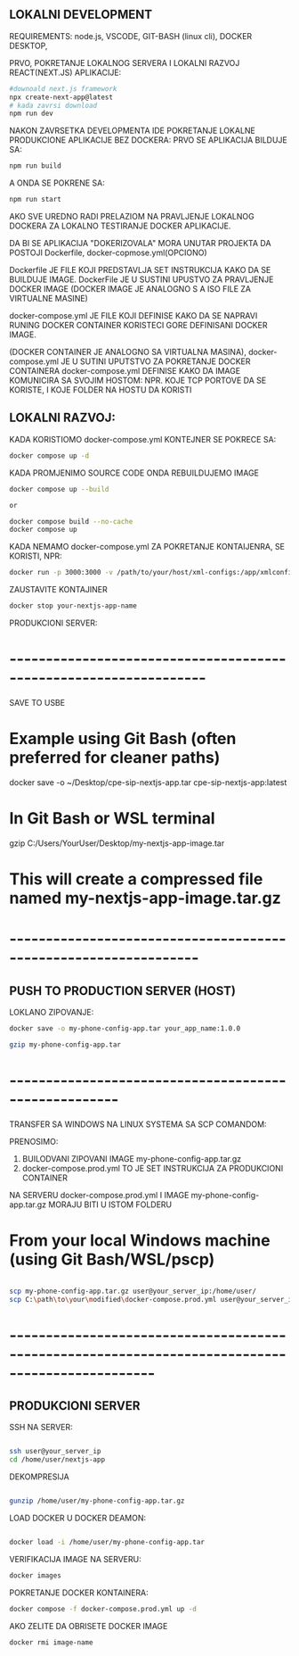 ## LOKALNI DEVELOPMENT

REQUIREMENTS: node.js, VSCODE, GIT-BASH (linux cli), DOCKER DESKTOP,

PRVO, POKRETANJE LOKALNOG SERVERA I LOKALNI RAZVOJ REACT(NEXT.JS) APLIKACIJE:

```bash
#downoald next.js framework
npx create-next-app@latest
# kada zavrsi download
npm run dev

```

NAKON ZAVRSETKA DEVELOPMENTA IDE POKRETANJE LOKALNE PRODUKCIONE APLIKACIJE BEZ DOCKERA:
PRVO SE APLIKACIJA BILDUJE SA:

```bash
npm run build

```

A ONDA SE POKRENE SA:

```bash
npm run start
```

AKO SVE UREDNO RADI PRELAZIOM NA PRAVLJENJE LOKALNOG DOCKERA ZA LOKALNO TESTIRANJE DOCKER APLIKACIJE.

DA BI SE APLIKACIJA "DOKERIZOVALA" MORA UNUTAR PROJEKTA DA POSTOJI Dockerfile, docker-copmose.yml(OPCIONO)

Dockerfile JE FILE KOJI PREDSTAVLJA SET INSTRUKCIJA KAKO DA SE BUILDUJE IMAGE.
DockerFile JE U SUSTINI UPUSTVO ZA PRAVLJENJE DOCKER IMAGE
(DOCKER IMAGE JE ANALOGNO S A ISO FILE ZA VIRTUALNE MASINE)

docker-compose.yml JE FILE KOJI DEFINISE KAKO DA SE NAPRAVI RUNING DOCKER CONTAINER KORISTECI GORE DEFINISANI DOCKER IMAGE.

(DOCKER CONTAINER JE ANALOGNO SA VIRTUALNA MASINA),
docker-compose.yml JE U SUTINI UPUTSTVO ZA POKRETANJE DOCKER CONTAINERA
docker-compose.yml DEFINISE KAKO DA IMAGE KOMUNICIRA SA SVOJIM HOSTOM: NPR. KOJE TCP PORTOVE DA SE KORISTE, I KOJE FOLDER NA HOSTU DA KORISTI


LOKALNI RAZVOJ:
---------------
KADA KORISTIOMO docker-compose.yml KONTEJNER SE POKRECE SA:

```bash
docker compose up -d

```

KADA PROMJENIMO SOURCE CODE ONDA REBUILDUJEMO IMAGE

```bash
docker compose up --build

or 

docker compose build --no-cache
docker compose up
```

KADA NEMAMO docker-compose.yml ZA POKRETANJE KONTAIJENRA, SE KORISTI, NPR:

```bash
docker run -p 3000:3000 -v /path/to/your/host/xml-configs:/app/xmlconfigs --name your-nextjs-app-name  your-nextjs-image-name

```

ZAUSTAVITE KONTAJINER

```bash
docker stop your-nextjs-app-name

```

PRODUKCIONI SERVER:
# -----------------------------------------------------------------

SAVE TO USBE

# Example using Git Bash (often preferred for cleaner paths)

docker save -o ~/Desktop/cpe-sip-nextjs-app.tar cpe-sip-nextjs-app:latest

# In Git Bash or WSL terminal

gzip C:/Users/YourUser/Desktop/my-nextjs-app-image.tar

# This will create a compressed file named my-nextjs-app-image.tar.gz

# ----------------------------------------------------------------

## PUSH TO PRODUCTION SERVER (HOST)

LOKLANO ZIPOVANJE:

```bash
docker save -o my-phone-config-app.tar your_app_name:1.0.0

gzip my-phone-config-app.tar

```

# -----------------------------------------------------

TRANSFER SA WINDOWS NA LINUX SYSTEMA SA SCP COMANDOM:

PRENOSIMO:

1. BUILODVANI ZIPOVANI IMAGE my-phone-config-app.tar.gz
2. docker-compose.prod.yml TO JE SET INSTRUKCIJA ZA PRODUKCIONI CONTAINER

NA SERVERU docker-compose.prod.yml I IMAGE my-phone-config-app.tar.gz MORAJU BITI U ISTOM FOLDERU

# From your local Windows machine (using Git Bash/WSL/pscp)

```bash

scp my-phone-config-app.tar.gz user@your_server_ip:/home/user/
scp C:\path\to\your\modified\docker-compose.prod.yml user@your_server_ip:/home/user/nextjs-app/docker-compose.yml

```

# ------------------------------------------------------------------------------------------------

## PRODUKCIONI SERVER

SSH NA SERVER:

```bash

ssh user@your_server_ip
cd /home/user/nextjs-app

```

DEKOMPRESIJA

```bash

gunzip /home/user/my-phone-config-app.tar.gz
```

LOAD DOCKER U DOCKER DEAMON:

```bash

docker load -i /home/user/my-phone-config-app.tar
```

VERIFIKACIJA IMAGE NA SERVERU:

```bash
docker images
```

POKRETANJE DOCKER KONTAINERA:

```bash
docker compose -f docker-compose.prod.yml up -d
```

AKO ZELITE DA OBRISETE DOCKER IMAGE

```bash
docker rmi image-name
```
